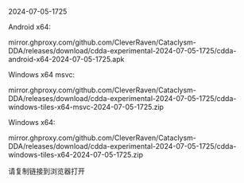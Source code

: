 2024-07-05-1725

Android x64:

mirror.ghproxy.com/github.com/CleverRaven/Cataclysm-DDA/releases/download/cdda-experimental-2024-07-05-1725/cdda-android-x64-2024-07-05-1725.apk

Windows x64 msvc:

mirror.ghproxy.com/github.com/CleverRaven/Cataclysm-DDA/releases/download/cdda-experimental-2024-07-05-1725/cdda-windows-tiles-x64-msvc-2024-07-05-1725.zip

Windows x64:

mirror.ghproxy.com/github.com/CleverRaven/Cataclysm-DDA/releases/download/cdda-experimental-2024-07-05-1725/cdda-windows-tiles-x64-2024-07-05-1725.zip

请复制链接到浏览器打开

